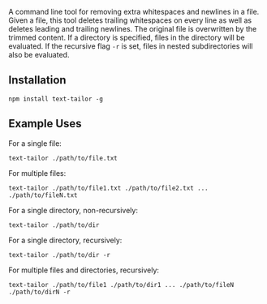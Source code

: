 A command line tool for removing extra whitespaces and newlines in a file. Given a file, this tool deletes trailing whitespaces on every line as well as deletes leading and trailing newlines. The original file is overwritten by the trimmed content. If a directory is specified, files in the directory will be evaluated. If the recursive flag ```-r``` is set, files in nested subdirectories will also be evaluated.

## Installation
```
npm install text-tailor -g
```

## Example Uses
For a single file:
```
text-tailor ./path/to/file.txt
```
For multiple files:
```
text-tailor ./path/to/file1.txt ./path/to/file2.txt ... ./path/to/fileN.txt
```
For a single directory, non-recursively:
```
text-tailor ./path/to/dir
```
For a single directory, recursively:
```
text-tailor ./path/to/dir -r
```
For multiple files and directories, recursively:
```
text-tailor ./path/to/file1 ./path/to/dir1 ... ./path/to/fileN ./path/to/dirN -r
```